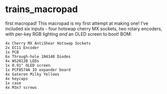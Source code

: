 # trains_macropad
 first macropad!
This macropad is my first attempt at making one! I've included six inputs - four hotswap cherry MX sockets, two rotary encoders, with per-key RGB lighting _and_ an OLED screen to boot!
BOM:

    4x Cherry MX AntiShear Hotswap Sockets
    2x EC11 Encoder
    1x PCB
    6x Through-hole 1N4148 Diodes
    4x WS2812B LEDs
    1x 0.91" OLED screen
    1x PCF8574A IO expander board
    4x Gateron Milky Yellows
    4x keycaps
    1x case
    4x M3x7 screws

